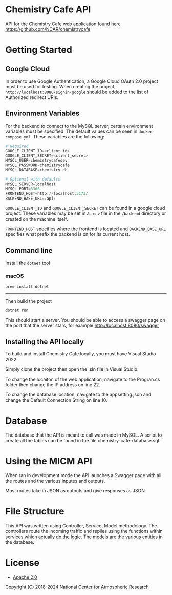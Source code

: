Chemistry Cafe API
==============

API for the Chemistry Cafe web application found here https://github.com/NCAR/chemistrycafe


# Getting Started

## Google Cloud

In order to use Google Authentication, a Google Cloud OAuth 2.0 project must be used for testing. When creating the project, `http://localhost:8080/signin-google` should be added to the list of Authorized redirect URIs.

## Environment Variables

For the backend to connect to the MySQL server, certain environment variables must be specified. The default values can be seen in `docker-compose.yml`. These variables are the following:

```py
# Required
GOOGLE_CLIENT_ID=<client_id>
GOOGLE_CLIENT_SECRET=<client_secret>
MYSQL_USER=chemistrycafedev
MYSQL_PASSWORD=chemistrycafe
MYSQL_DATABASE=chemistry_db

# Optional with defaults
MYSQL_SERVER=localhost
MYSQL_PORT=3306
FRONTEND_HOST=http://localhost:5173/
BACKEND_BASE_URL=/api/
```

`GOOGLE_CLIENT_ID` and `GOOGLE_CLIENT_SECRET` can be found in a google cloud project. These variables may be set in a `.env` file in the `/backend` directory or created on the machine itself.

`FRONTEND_HOST` specifies where the frontend is located and `BACKEND_BASE_URL` specifies what prefix the backend is on for its current host.  

## Command line

Install the `dotnet` tool

### macOS

```
brew install dotnet
```

---

Then build the project

```
dotnet run
```

This should start a server. You should be able to access a swagger page on the port that the server stars, for example [http://localhost:8080/swagger](http://localhost:8080)

## Installing the API locally
To build and install Chemistry Cafe locally, you must have Visual Studio 2022.

Simply clone the project then open the .sln file in Visual Studio.

To change the locaiton of the web application, navigate to the Progran.cs folder then change the IP address on line 22.

To change the database location, navigate to the appsetting.json and change the Default Connection String on line 10.

# Database
The database that the API is meant to call was made in MySQL. A script to create all the tables can be found in the file chemistry-cafe-database.sql.

# Using the MICM API

When ran in development mode the API launches a Swagger page with all the routes and the various inputes and outputs.

Most routes take in JSON as outputs and give responses as JSON.

# File Structure
This API was written using Controller, Service, Model methodology. The controllers route the incoming traffic and replies using the functions within services which actually do the logic. The models are the various entities in the database.

# License

- [Apache 2.0](/LICENSE)

Copyright (C) 2018-2024 National Center for Atmospheric Research
